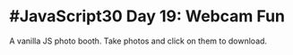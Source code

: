 # #JavaScript30 Day 19: Webcam Fun

A vanilla JS photo booth. Take photos and click on them to download.